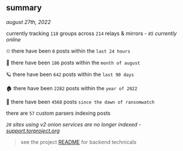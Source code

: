 
## summary
_august 27th, 2022_

currently tracking `118` groups across `214` relays & mirrors - _`85` currently online_

⏲ there have been `0` posts within the `last 24 hours`

🦈 there have been `186` posts within the `month of august`

🪐 there have been `642` posts within the `last 90 days`

🏚 there have been `2282` posts within the `year of 2022`

🦕 there have been `4568` posts `since the dawn of ransomwatch`

there are `57` custom parsers indexing posts

_`20` sites using v2 onion services are no longer indexed - [support.torproject.org](https://support.torproject.org/onionservices/v2-deprecation/)_

> see the project [README](https://github.com/joshhighet/ransomwatch#ransomwatch--) for backend technicals
